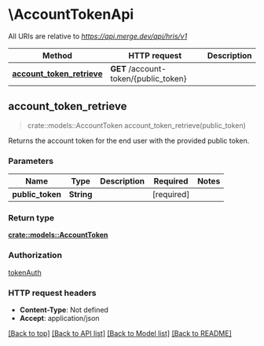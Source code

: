 # \AccountTokenApi

All URIs are relative to *https://api.merge.dev/api/hris/v1*

Method | HTTP request | Description
------------- | ------------- | -------------
[**account_token_retrieve**](AccountTokenApi.md#account_token_retrieve) | **GET** /account-token/{public_token} | 



## account_token_retrieve

> crate::models::AccountToken account_token_retrieve(public_token)


Returns the account token for the end user with the provided public token.

### Parameters


Name | Type | Description  | Required | Notes
------------- | ------------- | ------------- | ------------- | -------------
**public_token** | **String** |  | [required] |

### Return type

[**crate::models::AccountToken**](AccountToken.md)

### Authorization

[tokenAuth](../README.md#tokenAuth)

### HTTP request headers

- **Content-Type**: Not defined
- **Accept**: application/json

[[Back to top]](#) [[Back to API list]](../README.md#documentation-for-api-endpoints) [[Back to Model list]](../README.md#documentation-for-models) [[Back to README]](../README.md)


